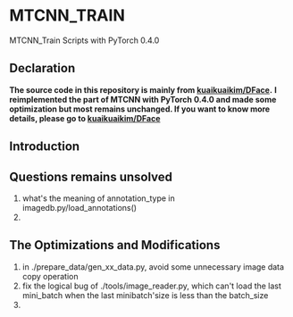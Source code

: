 # MTCNN_TRAIN
MTCNN_Train Scripts with PyTorch 0.4.0  

## Declaration
**The source code in this repository is mainly from [kuaikuaikim/DFace](https://github.com/kuaikuaikim/DFace).** 
**I reimplemented the part of MTCNN with PyTorch 0.4.0 and made some optimization but most remains unchanged. If you want to know more details, please go to [kuaikuaikim/DFace](https://github.com/kuaikuaikim/DFace)** 


## Introduction



## Questions remains unsolved
1. what's the meaning of annotation_type in imagedb.py/load_annotations()  
2.  


## The Optimizations and Modifications
1. in ./prepare_data/gen_xx_data.py, avoid some unnecessary image data copy operation
2. fix the logical bug of ./tools/image_reader.py, which can't load the last mini_batch when the last minibatch'size is less than the batch_size  
3.  



